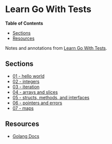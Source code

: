 # Learn Go With Tests

<!-- START doctoc generated TOC please keep comment here to allow auto update -->
<!-- DON'T EDIT THIS SECTION, INSTEAD RE-RUN doctoc TO UPDATE -->
**Table of Contents**

- [Sections](#sections)
- [Resources](#resources)

<!-- END doctoc generated TOC please keep comment here to allow auto update -->

Notes and annotations from [Learn Go With Tests](https://quii.gitbook.io/learn-go-with-tests).

## Sections

- [01 - hello world](./01-hello-world/hello.go)
- [02 - integers](./02-integers/adder.go)
- [03 - iteration](./03-iteration/iteration.go)
- [04 - arrays and slices](./04-arrays-and-slices/sum.go)
- [05 - structs, methods, and interfaces](./05-structs-methods-interfaces/shapes_test.go)
- [06 - pointers and errors](./06-pointers-and-errors/wallet_test.go)
- [07 - maps](./07-maps/dictionary.go)

## Resources

- [Golang Docs](https://golangdocs.com/)


